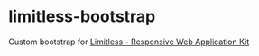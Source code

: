 # limitless-bootstrap

Custom bootstrap for [Limitless - Responsive Web Application Kit](https://github.com/tientq/limitless-responsive-web-application-kit)
